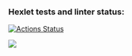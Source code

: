 ### Hexlet tests and linter status:
[![Actions Status](https://github.com/pandoraizida/qa-auto-engineer-javascript-project-44/actions/workflows/hexlet-check.yml/badge.svg)](https://github.com/pandoraizida/qa-auto-engineer-javascript-project-44/actions)

<a href="https://codeclimate.com/github/pandoraizida/qa-auto-engineer-javascript-project-44/maintainability"><img src="https://api.codeclimate.com/v1/badges/d1a98653c7d72ebb6e2e/maintainability" /></a>